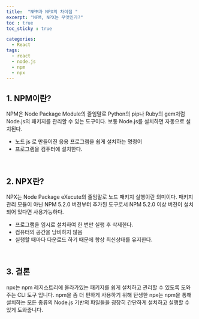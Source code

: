 ```yaml
---
title:  "NPM과 NPX의 차이점 "
excerpt: "NPM, NPX는 무엇인가?"
toc : true
toc_sticky : true

categories:
  - React
tags: 
  - react
  - node.js
  - npm
  - npx
---
```



## 1. NPM이란?

NPM은 Node Package Module의 줄임말로 Python의 pip나 Ruby의 gem처럼 Node.js의 패키지를 관리할 수 있는 도구이다.
보통 Node.js를 설치하면 자동으로 설치된다.

 * 노드 js 로 만들어진 응용 프로그램을 쉽게 설치하는 명령어
 * 프로그램을 컴퓨터에 설치한다.

 <br/>

## 2. NPX란?

NPX는 Node Package eXecute의 줄임말로 노드 패키지 실행이란 의미이다.
패키지 관리 모듈이 아닌 NPM 5.2.0 버전부터 추가된 도구로서 NPM 5.2.0 이상 버전이 설치되어 있다면 사용가능하다.


 * 프로그램을 임시로 설치하여 한 번만 실행 후 삭제한다.
 * 컴퓨터의 공간을 낭비하지 않음
 * 실행할 때마다 다운로드 하기 때문에 항상 최신상태를 유지한다.


 <br/>


## 3. 결론

npx는 npm 레지스트리에 올라가있는 패키지를 쉽게 설치하고 관리할 수 있도록 도와주는 CLI 도구 입니다. npm을 좀 더 편하게 사용하기 위해 탄생한 npx는 npm을 통해 설치하는 모든 종류의 Node.js 기반의 파일들을 굉장히 간단하게 설치하고 실행할 수 있게 도와줍니다.


